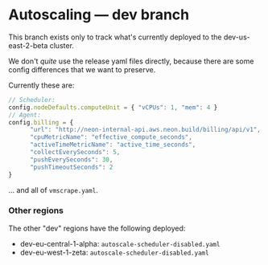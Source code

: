 # Autoscaling — dev branch

This branch exists only to track what's currently deployed to the dev-us-east-2-beta cluster.

We don't *quite* use the release yaml files directly, because there are some config differences that
we want to preserve.

Currently these are:

```js
// Scheduler:
config.nodeDefaults.computeUnit = { "vCPUs": 1, "mem": 4 }
// Agent:
config.billing = {
      "url": "http://neon-internal-api.aws.neon.build/billing/api/v1",
      "cpuMetricName": "effective_compute_seconds",
      "activeTimeMetricName": "active_time_seconds",
      "collectEverySeconds": 5,
      "pushEverySeconds": 30,
      "pushTimeoutSeconds": 2
}
```

... and all of `vmscrape.yaml`.

### Other regions

The other "dev" regions have the following deployed:

* dev-eu-central-1-alpha: `autoscale-scheduler-disabled.yaml`
* dev-eu-west-1-zeta: `autoscale-scheduler-disabled.yaml`
